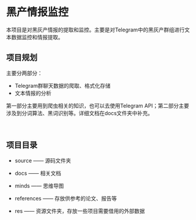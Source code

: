 # 黑产情报监控

本项目是对黑灰产情报的提取和监控。主要是对Telegram中的黑灰产群组进行文本数据监控和情报提取。



## 项目规划

主要分两部分：

-   Telegram群聊天数据的爬取、格式化存储
-   文本情报的分析

第一部分主要用到爬虫相关的知识，也可以去使用Telegram API；第二部分主要涉及到分词算法、黑词识别等。详细文档在docs文件夹中补充。

​	

## 项目目录

-   source —— 源码文件夹

-   docs —— 相关文档
-   minds —— 思维导图
-   references —— 存放供参考的论文、报告等
-   res —— 资源文件夹，存放一些项目需要借用的外部数据

